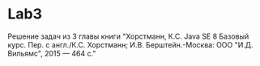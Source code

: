 # Lab3
Решение задач из 3 главы книги "Хорстманн, К.С. Java SE 8 Базовый курс. Пер. с англ./К.С. Хорстманн; И.В. Берштейн.-Москва: ООО "И.Д.
Вильямс", 2015 — 464 с."
